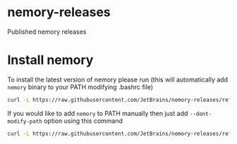 # nemory-releases
Published nemory releases


# Install nemory
To install the latest version of nemory please run 
(this will automatically add `nemory` binary to your PATH modifying .bashrc file)
```bash
curl -L https://raw.githubusercontent.com/JetBrains/nemory-releases/refs/heads/main/install.sh | sh
```

If you would like to add `nemory` to PATH manually then just add `--dont-modify-path` option using this command
```bash
curl -L https://raw.githubusercontent.com/JetBrains/nemory-releases/refs/heads/main/install.sh | sh -s -- --dont-modify-path
```
